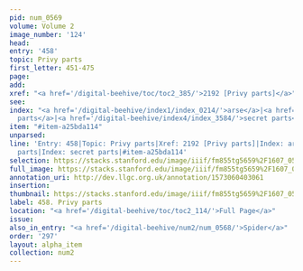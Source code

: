 ```yaml
---
pid: num_0569
volume: Volume 2
image_number: '124'
head: 
entry: '458'
topic: Privy parts
first_letter: 451-475
page: 
add: 
xref: "<a href='/digital-beehive/toc/toc2_385/'>2192 [Privy parts]</a>"
see: 
index: "<a href='/digital-beehive/index1/index_0214/'>arse</a>|<a href='/digital-beehive/index4/index_3167/'>privy
  parts</a>|<a href='/digital-beehive/index4/index_3584/'>secret parts</a>"
item: "#item-a25bda114"
unparsed: 
line: 'Entry: 458|Topic: Privy parts|Xref: 2192 [Privy parts]|Index: arse|Index: privy
  parts|Index: secret parts|#item-a25bda114'
selection: https://stacks.stanford.edu/image/iiif/fm855tg5659%2F1607_0591/881,1203,2893,429/full/0/default.jpg
full_image: https://stacks.stanford.edu/image/iiif/fm855tg5659%2F1607_0591/full/full/0/default.jpg
annotation_uri: http://dev.llgc.org.uk/annotation/1573060403061
insertion: 
thumbnail: https://stacks.stanford.edu/image/iiif/fm855tg5659%2F1607_0591/881,1203,600,180/250,/0/default.jpg
label: 458. Privy parts
location: "<a href='/digital-beehive/toc/toc2_114/'>Full Page</a>"
issue: 
also_in_entry: "<a href='/digital-beehive/num2/num_0568/'>Spider</a>"
order: '297'
layout: alpha_item
collection: num2
---
```

